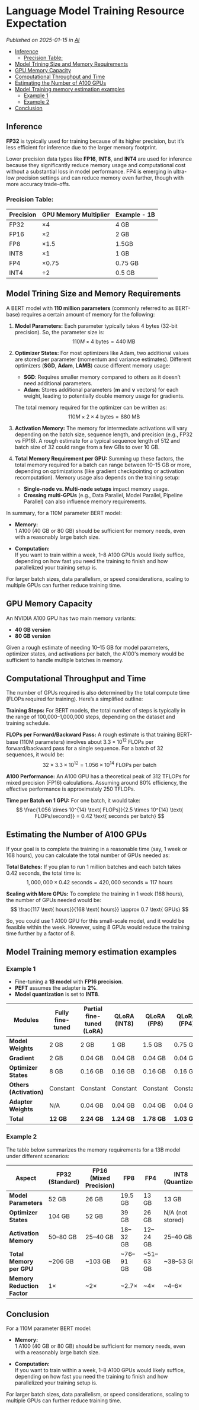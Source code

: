 # Language Model Training Resource Expectation <!-- omit in toc -->

*Published on 2025-01-15 in [AI](../topics/ai.html)*

- [Inference](#inference)
  - [Precision Table:](#precision-table)
- [Model Trining Size and Memory Requirements](#model-trining-size-and-memory-requirements)
- [GPU Memory Capacity](#gpu-memory-capacity)
- [Computational Throughput and Time](#computational-throughput-and-time)
- [Estimating the Number of A100 GPUs](#estimating-the-number-of-a100-gpus)
- [Model Training memory estimation examples](#model-training-memory-estimation-examples)
  - [Example 1](#example-1)
  - [Example 2](#example-2)
- [Conclusion](#conclusion)

## Inference

**FP32** is typically used for training because of its higher precision, but it’s less efficient for inference due to the larger memory footprint.

Lower precision data types like **FP16**, **INT8**, and **INT4** are used for inference because they significantly reduce memory usage and computational cost without a substantial loss in model performance. FP4 is emerging in ultra-low precision settings and can reduce memory even further, though with more accuracy trade-offs.

### Precision Table:

| Precision | GPU Memory Multiplier | Example - 1B  |
|-----------|------------------------|--------------|
| FP32      | ×4                     | 4 GB         |
| FP16      | ×2                     | 2 GB         |
| FP8       | ×1.5                   | 1.5GB        |
| INT8      | ×1                     | 1 GB         |
| FP4       | ×0.75                  | 0.75 GB      |
| INT4      | ÷2                     | 0.5 GB       |

## Model Trining Size and Memory Requirements

A BERT model with **110 million parameters** (commonly referred to as BERT-base) requires a certain amount of memory for the following:

1. **Model Parameters:** Each parameter typically takes 4 bytes (32-bit precision). So, the parameter size is:  
  $$
  110M \times 4  \text{ bytes} = 440  \text{ MB}
  $$

2. **Optimizer States:** For most optimizers like Adam, two additional values are stored per parameter (momentum and variance estimates). 
     Different optimizers (**SGD**, **Adam**, **LAMB**) cause different memory usage:
     - **SGD**: Requires smaller memory compared to others as it doesn’t need additional parameters.
     - **Adam**: Stores additional parameters (**m** and **v** vectors) for each weight, leading to potentially double memory usage for gradients.
  
    The total memory required for the optimizer can be written as:  
  $$
  110M \times 2 \times 4  \text{ bytes} = 880  \text{ MB}
  $$


3. **Activation Memory:** The memory for intermediate activations will vary depending on the batch size, sequence length, and precision (e.g., FP32 vs FP16). A rough estimate for a typical sequence length of 512 and batch size of 32 could range from a few GBs to over 10 GB.

4. **Total Memory Requirement per GPU:** Summing up these factors, the total memory required for a batch can range between 10–15 GB or more, depending on optimizations (like gradient checkpointing or activation recomputation). Memory usage also depends on the training setup:
    
    - **Single-node vs. Multi-node setups** impact memory usage.
    - **Crossing multi-GPUs** (e.g., Data Parallel, Model Parallel, Pipeline Parallel) can also influence memory requirements.


In summary, for a 110M parameter BERT model:

- **Memory:**  
  1 A100 (40 GB or 80 GB) should be sufficient for memory needs, even with a reasonably large batch size.

- **Computation:**  
  If you want to train within a week, 1–8 A100 GPUs would likely suffice, depending on how fast you need the training to finish and how parallelized your training setup is.

For larger batch sizes, data parallelism, or speed considerations, scaling to multiple GPUs can further reduce training time.



## GPU Memory Capacity

An NVIDIA A100 GPU has two main memory variants:

- **40 GB version**  
- **80 GB version**

Given a rough estimate of needing 10–15 GB for model parameters, optimizer states, and activations per batch, the A100's memory would be sufficient to handle multiple batches in memory.

## Computational Throughput and Time

The number of GPUs required is also determined by the total compute time (FLOPs required for training). Here’s a simplified outline:

**Training Steps:** For BERT models, the total number of steps is typically in the range of 100,000–1,000,000 steps, depending on the dataset and training schedule.

**FLOPs per Forward/Backward Pass:** A rough estimate is that training BERT-base (110M parameters) involves about $3.3 \times 10^{12}$ FLOPs per forward/backward pass for a single sequence. For a batch of 32 sequences, it would be:  
  $$
  32 \times 3.3 \times 10^{12} = 1.056 \times 10^{14}  \text{ FLOPs per batch}
  $$

**A100 Performance:** An A100 GPU has a theoretical peak of $312  \text{ TFLOPs}$ for mixed precision (FP16) calculations. Assuming around 80% efficiency, the effective performance is approximately $250  \text{ TFLOPs}$.

**Time per Batch on 1 GPU:** For one batch, it would take:  
  $$
  \frac{1.056 \times 10^{14}  \text{ FLOPs}}{2.5 \times 10^{14}  \text{ FLOPs/second}} = 0.42  \text{ seconds per batch}
  $$

## Estimating the Number of A100 GPUs

If your goal is to complete the training in a reasonable time (say, 1 week or 168 hours), you can calculate the total number of GPUs needed as:

**Total Batches:** If you plan to run 1 million batches and each batch takes 0.42 seconds, the total time is:  
  $$
  1,000,000 \times 0.42  \text{ seconds} = 420,000  \text{ seconds} \approx 117  \text{ hours}
  $$

**Scaling with More GPUs:** To complete the training in 1 week (168 hours), the number of GPUs needed would be:  
  $$
  \frac{117  \text{ hours}}{168  \text{ hours}} \approx 0.7  \text{ GPUs}
  $$

  So, you could use 1 A100 GPU for this small-scale model, and it would be feasible within the week. However, using 8 GPUs would reduce the training time further by a factor of 8.

## Model Training memory estimation examples

### Example 1
- Fine-tuning a **1B model** with **FP16 precision**.
- **PEFT** assumes the adapter is **2%**.
- **Model quantization** is set to **INT8**.


| Modules                 | Fully fine-tuned | Partial fine-tuned (LoRA) | QLoRA (INT8) | QLoRA (FP8) | QLoRA (FP4) |
| ----------------------- | ---------------- | ------------------------- | ------------ | ----------- | ----------- |
| **Model Weights**       | 2 GB             | 2 GB                      | 1 GB         | 1.5 GB      | 0.75 GB     |
| **Gradient**            | 2 GB             | 0.04 GB                   | 0.04 GB      | 0.04 GB     | 0.04 GB     |
| **Optimizer States**    | 8 GB             | 0.16 GB                   | 0.16 GB      | 0.16 GB     | 0.16 GB     |
| **Others (Activation)** | Constant         | Constant                  | Constant     | Constant    | Constant    |
| **Adapter Weights**     | N/A              | 0.04 GB                   | 0.04 GB      | 0.04 GB     | 0.04 GB     |
| **Total**               | **12 GB**        | **2.24 GB**               | **1.24 GB**  | **1.78 GB** | **1.03 GB** |


### Example 2

The table below summarizes the memory requirements for a 13B model under different scenarios:

| **Aspect**                  | **FP32 (Standard)** | **FP16 (Mixed Precision)** | **FP8**    | **FP4**    | **INT8 (Quantized)** |
| --------------------------- | ------------------- | -------------------------- | ---------- | ---------- | -------------------- |
| **Model Parameters**        | 52 GB               | 26 GB                      | 19.5 GB    | 13 GB      | 13 GB                |
| **Optimizer States**        | 104 GB              | 52 GB                      | 39 GB      | 26 GB      | N/A (not stored)     |
| **Activation Memory**       | 50–80 GB            | 25–40 GB                   | 18–32 GB   | 12–24 GB   | 25–40 GB             |
| **Total Memory per GPU**    | \~206 GB            | \~103 GB                   | \~76–91 GB | \~51–63 GB | \~38–53 GB           |
| **Memory Reduction Factor** | 1×                  | \~2×                       | \~2.7×     | \~4×       | \~4–6×               |





## Conclusion

For a 110M parameter BERT model:

- **Memory:**  
  1 A100 (40 GB or 80 GB) should be sufficient for memory needs, even with a reasonably large batch size.

- **Computation:**  
  If you want to train within a week, 1–8 A100 GPUs would likely suffice, depending on how fast you need the training to finish and how parallelized your training setup is.

For larger batch sizes, data parallelism, or speed considerations, scaling to multiple GPUs can further reduce training time.